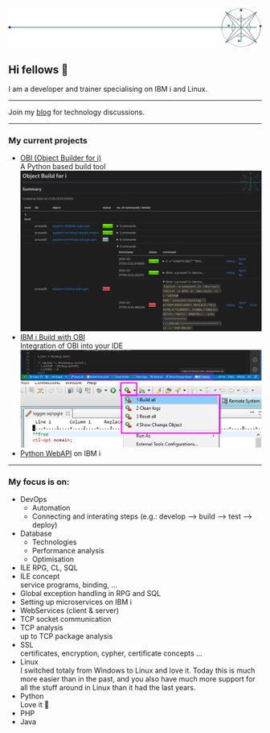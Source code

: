 ![logo](/docs/img/logo.png)

## Hi fellows 👋

I am a developer and trainer specialising on IBM i and Linux.

---

Join my [blog](https://github.com/andreas-prouza/blog) for technology discussions.

---

### My current projects
* [OBI (Object Builder for i)](https://github.com/andreas-prouza/obi)  
  A Python based build tool  
  ![overview](/docs/img/compile-overview.png)
* [IBM i Build with OBI](https://github.com/andreas-prouza/ibm-i-build-obi)  
  Integration of OBI into your IDE  
  ![vscode](/docs/img/vscode-actions.png)  
  ![RDi](/docs/img/rdi-actions.png)
* [Python WebAPI](https://github.com/andreas-prouza/python-webapi) on IBM i

---

### My focus is on:
* DevOps
  * Automation
  * Connecting and interating steps (e.g.: develop --> build --> test --> deploy)
* Database 
  * Technologies
  * Performance analysis
  * Optimisation
* ILE RPG, CL, SQL
* ILE concept  
  service programs, binding, ...
* Global exception handling in RPG and SQL
* Setting up microservices on IBM i
* WebServices (client & server)
* TCP socket communication
* TCP analysis  
  up to TCP package analysis
* SSL  
  certificates, encryption, cypher, certificate concepts ...
* Linux  
  I switched totaly from Windows to Linux and love it.
  Today this is much more easier than in the past, and you also have much more support for all the stuff around in Linux than it had the last years.
* Python  
  Love it 🫶
* PHP
* Java
